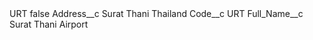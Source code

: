 <?xml version="1.0" encoding="UTF-8"?>
<CustomMetadata xmlns="http://soap.sforce.com/2006/04/metadata" xmlns:xsi="http://www.w3.org/2001/XMLSchema-instance" xmlns:xsd="http://www.w3.org/2001/XMLSchema">
    <label>URT</label>
    <protected>false</protected>
    <values>
        <field>Address__c</field>
        <value xsi:type="xsd:string">Surat Thani Thailand</value>
    </values>
    <values>
        <field>Code__c</field>
        <value xsi:type="xsd:string">URT</value>
    </values>
    <values>
        <field>Full_Name__c</field>
        <value xsi:type="xsd:string">Surat Thani Airport</value>
    </values>
</CustomMetadata>
